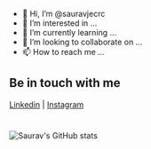 - 👋 Hi, I’m @sauravjecrc
- 👀 I’m interested in ...
- 🌱 I’m currently learning ...
- 💞️ I’m looking to collaborate on ...
- 📫 How to reach me ...

<!---
sauravjecrc/sauravjecrc is a ✨ special ✨ repository because its `README.md` (this file) appears on your GitHub profile.
You can click the Preview link to take a look at your changes.
--->
## Be in touch with me
<a href="https://www.linkedin.com/in/saurav-kumar-97bb121ba">Linkedin</a>  |  <a href="https://www.instagram.com/i__saurav__/">Instagram</a>
<!-- Stats of my activity on Github -->
#
![Saurav's GitHub stats](https://github-readme-stats.vercel.app/api?username=sauravjecrc&show_icons=true&theme=tokyonight)
